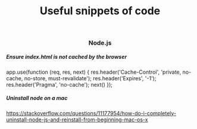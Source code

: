 <h1 align="center">Useful snippets of code</h1>
<br />
<h3 align="center">Node.js</h3>

##### Ensure index.html is not cached by the browser

app.use(function (req, res, next) {
    res.header('Cache-Control', 'private, no-cache, no-store, must-revalidate');
    res.header('Expires', '-1');
    res.header('Pragma', 'no-cache');
    next()
});

##### Uninstall node on a mac

https://stackoverflow.com/questions/11177954/how-do-i-completely-uninstall-node-js-and-reinstall-from-beginning-mac-os-x
